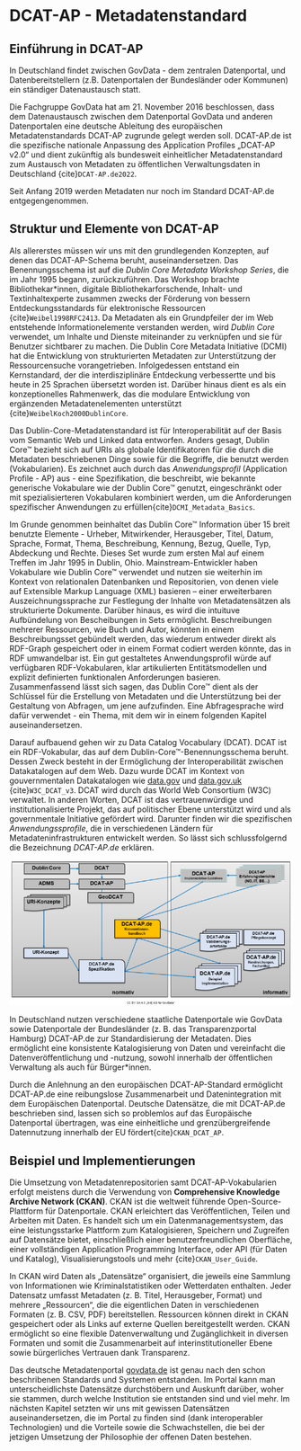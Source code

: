 # DCAT-AP - Metadatenstandard
## Einführung in DCAT-AP
In Deutschland findet zwischen GovData - dem zentralen Datenportal, und Datenbereitstellern (z.B. Datenportalen der Bundesländer oder Kommunen) ein ständiger Datenaustausch statt.

Die Fachgruppe GovData hat am 21. November 2016 beschlossen, dass dem Datenaustausch zwischen dem Datenportal GovData und anderen Datenportalen eine deutsche Ableitung des europäischen Metadatenstandards DCAT-AP zugrunde gelegt werden soll. DCAT-AP.de ist die spezifische nationale Anpassung des Application Profiles „DCAT-AP v2.0“ und dient zukünftig als bundesweit einheitlicher Metadatenstandard zum Austausch von Metadaten zu öffentlichen Verwaltungsdaten in Deutschland {cite}`DCAT-AP.de2022`.

Seit Anfang 2019 werden Metadaten nur noch im Standard DCAT-AP.de entgegengenommen.

## Struktur und Elemente von DCAT-AP
Als allererstes müssen wir uns mit den grundlegenden Konzepten, auf denen das DCAT-AP-Schema beruht, auseinandersetzen. Das Benennungsschema ist auf die *Dublin Core Metadata Workshop Series*, die im Jahr 1995 begann, zurückzuführen. Das Workshop brachte Bibliothekar*innen, digitale Bibliothekarforschende, Inhalt- und Textinhaltexperte zusammen zwecks der Förderung von bessern Entdeckungsstandards für elektronische Ressourcen {cite}`Weibel1998RFC2413`. Da Metadaten als ein Grundpfeiler der im Web entstehende Informationelemente verstanden werden, wird *Dublin Core* verwendet, um Inhalte und Dienste miteinander zu verknüpfen und sie für Benutzer sichtbarer zu machen. Die Dublin Core Metadata Initiative (DCMI) hat die Entwicklung von strukturierten Metadaten zur Unterstützung der Ressourcensuche vorangetrieben. Infolgedessen entstand ein Kernstandard, der die interdisziplinäre Entdeckung verbessertte und bis heute in 25 Sprachen übersetzt worden ist. Darüber hinaus dient es als ein konzeptionelles Rahmenwerk, das die modulare Entwicklung von ergänzenden Metadatenelementen unterstützt {cite}`WeibelKoch2000DublinCore`. 

Das Dublin-Core-Metadatenstandard ist für Interoperabilität auf der Basis vom Semantic Web und Linked data entworfen. Anders gesagt, Dublin Core™ bezieht sich auf URIs als globale Identifikatoren für die durch die Metadaten beschriebenen Dinge sowie für die Begriffe, die benutzt werden (Vokabularien). Es zeichnet auch durch das *Anwendungsprofil* (Application Profile - AP) aus - eine Spezifikation, die beschreibt, wie bekannte generische Vokabulare wie der Dublin Core™ genutzt, eingeschränkt oder mit spezialisierteren Vokabularen kombiniert werden, um die Anforderungen spezifischer Anwendungen zu erfüllen{cite}`DCMI_Metadata_Basics`.

Im Grunde genommen beinhaltet das Dublin Core™ Information über 15 breit benutzte Elemente - Urheber, Mitwirkender, Herausgeber, Titel, Datum, Sprache, Format, Thema, Beschreibung, Kennung, Bezug, Quelle, Typ, Abdeckung und Rechte. Dieses Set wurde zum ersten Mal auf einem Treffen im Jahr 1995 in Dublin, Ohio. Mainstream-Entwickler haben Vokabulare wie Dublin Core™ verwendet und nutzen sie weiterhin im Kontext von relationalen Datenbanken und Repositorien, von denen viele auf Extensible Markup Language (XML) basieren – einer erweiterbaren Auszeichnungssprache zur Festlegung der Inhalte von Metadatensätzen als strukturierte Dokumente. Darüber hinaus, es wird die intuituve Aufbündelung von Bescheibungen in Sets ermöglicht. Beschreibungen mehrerer Ressourcen, wie Buch und Autor, könnten in einem Beschreibungsset gebündelt werden, das wiederum entweder direkt als RDF-Graph gespeichert oder in einem Format codiert werden könnte, das in RDF umwandelbar ist. Ein gut gestaltetes Anwendungsprofil würde auf verfügbaren RDF-Vokabularen, klar artikulierten Entitätsmodellen und explizit definierten funktionalen Anforderungen basieren. Zusammenfassend lässt sich sagen, das Dublin Core™ dient als der Schlüssel für die Erstellung von Metadaten und die Unterstützung bei der Gestaltung von Abfragen, um jene aufzufinden. Eine Abfragesprache wird dafür verwendet - ein Thema, mit dem wir in einem folgenden Kapitel auseinandersetzen. 

Darauf aufbauend gehen wir zu Data Catalog Vocabulary (DCAT). DCAT ist ein RDF-Vokabular, das auf dem Dublin-Core™-Benennungsschema beruht. Dessen Zweck besteht in der Ermöglichung der Interoperabilität zwischen Datakatalogen auf dem Web. Dazu wurde DCAT im Kontext von gouvernmentalen Datakatalogen wie [data.gov](https://data.gov/) und [data.gov.uk](https://www.data.gov.uk/) {cite}`W3C_DCAT_v3`. DCAT wird durch das World Web Consortium (W3C) verwaltet. In anderen Worten, DCAT ist das vertrauenwürdige und institutionalisierte Projekt, das auf politischer Ebene unterstützt wird und als governmentale Initiative gefördert wird. Darunter finden wir die spezifischen *Anwendungssprofile*, die in verschiedenen Ländern für Metadateninfrastrukturen entwickelt werden. So lässt sich schlussfolgernd die Bezeichnung *DCAT-AP.de* erklären.

![Konventionenhandbuch als normatives Regelungsdokument](konventionenhandbuch-normatives-regelungsdokument.png)

In Deutschland nutzen verschiedene staatliche Datenportale wie GovData sowie Datenportale der Bundesländer (z. B. das Transparenzportal Hamburg) DCAT-AP.de zur Standardisierung der Metadaten. Dies ermöglicht eine konsistente Katalogisierung von Daten und vereinfacht die Datenveröffentlichung und -nutzung, sowohl innerhalb der öffentlichen Verwaltung als auch für Bürger*innen.

Durch die Anlehnung an den europäischen DCAT-AP-Standard ermöglicht DCAT-AP.de eine reibungslose Zusammenarbeit und Datenintegration mit dem Europäischen Datenportal. Deutsche Datensätze, die mit DCAT-AP.de beschrieben sind, lassen sich so problemlos auf das Europäische Datenportal übertragen, was eine einheitliche und grenzübergreifende Datennutzung innerhalb der EU fördert{cite}`CKAN_DCAT_AP`.

## Beispiel und Implementierungen 
Die Umsetzung von Metadatenrepositorien samt DCAT-AP-Vokabularien erfolgt meistens durch die Verwendung von **Comprehensive Knowledge Archive Network (CKAN)**. CKAN ist die weltweit führende Open-Source-Plattform für Datenportale. CKAN erleichtert das Veröffentlichen, Teilen und Arbeiten mit Daten. Es handelt sich um ein Datenmanagementsystem, das eine leistungsstarke Plattform zum Katalogisieren, Speichern und Zugreifen auf Datensätze bietet, einschließlich einer benutzerfreundlichen Oberfläche, einer vollständigen Application Programming Interface, oder API (für Daten und Katalog), Visualisierungstools und mehr {cite}`CKAN_User_Guide`.

In CKAN wird Daten als „Datensätze“ organisiert, die jeweils eine Sammlung von Informationen wie Kriminalstatistiken oder Wetterdaten enthalten. Jeder Datensatz umfasst Metadaten (z. B. Titel, Herausgeber, Format) und mehrere „Ressourcen“, die die eigentlichen Daten in verschiedenen Formaten (z. B. CSV, PDF) bereitstellen. Ressourcen können direkt in CKAN gespeichert oder als Links auf externe Quellen bereitgestellt werden. CKAN ermöglicht so eine flexible Datenverwaltung und Zugänglichkeit in diversen Formaten und somit die Zusammenarbeit auf interinstitutioneller Ebene sowie bürgerliches Vertrauen dank Transparenz.

Das deutsche Metadatenportal [govdata.de](https://www.govdata.de/) ist genau nach den schon beschribenen Standards und Systemen entstanden. Im Portal kann man unterscheidlichste Datensätze durchstöbern und Auskunft darüber, woher sie stammen, durch welche Institution sie entstanden sind und viel mehr. Im nächsten Kapitel setzten wir uns mit gewissen Datensätzen auseinandersetzen, die im Portal zu finden sind (dank interoperabler Technologien) und die Vorteile sowie die Schwachstellen, die bei der jetzigen Umsetzung der Philosophie der offenen Daten bestehen. 